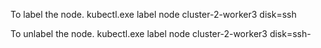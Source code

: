 To label the node.
kubectl.exe label node cluster-2-worker3 disk=ssh


To unlabel the node.
kubectl.exe label node cluster-2-worker3 disk=ssh-


